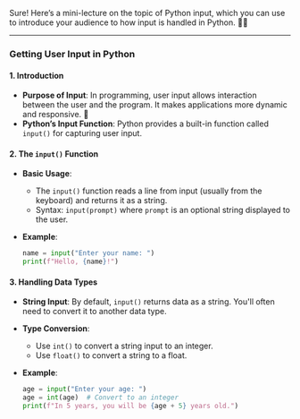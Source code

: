 Sure! Here’s a mini-lecture on the topic of Python input, which you can use to introduce your audience to how input is handled in Python. 🐍✨

---

### Getting User Input in Python

#### 1. Introduction
- **Purpose of Input**: In programming, user input allows interaction between the user and the program. It makes applications more dynamic and responsive. 🔄
- **Python’s Input Function**: Python provides a built-in function called `input()` for capturing user input.

#### 2. The `input()` Function
- **Basic Usage**:
  - The `input()` function reads a line from input (usually from the keyboard) and returns it as a string.
  - Syntax: `input(prompt)` where `prompt` is an optional string displayed to the user.

- **Example**:
  ```python
  name = input("Enter your name: ")
  print(f"Hello, {name}!")
  ```

#### 3. Handling Data Types
- **String Input**: By default, `input()` returns data as a string. You'll often need to convert it to another data type.
  
- **Type Conversion**:
  - Use `int()` to convert a string input to an integer.
  - Use `float()` to convert a string to a float.
  
- **Example**:
  ```python
  age = input("Enter your age: ")
  age = int(age)  # Convert to an integer
  print(f"In 5 years, you will be {age + 5} years old.")
  ```


